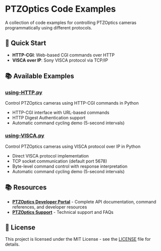 # PTZOptics Code Examples

A collection of code examples for controlling PTZOptics cameras programmatically using different protocols.

## 🚀 Quick Start

- **HTTP-CGI**: Web-based CGI commands over HTTP
- **VISCA over IP**: Sony VISCA protocol via TCP/IP

## 📚 Available Examples

### [using-HTTP.py](./using-HTTP.py)
Control PTZOptics cameras using HTTP-CGI commands in Python
- HTTP-CGI interface with URL-based commands
- HTTP Digest Authentication support
- Automatic command cycling demo (5-second intervals)


### [using-VISCA.py](./using-VISCA.py)
Control PTZOptics cameras using VISCA protocol over IP in Python
- Direct VISCA protocol implementation
- TCP socket communication (default port 5678)
- Byte-level command control with response interpretation
- Automatic command cycling demo (5-second intervals)


## 📚 Resources

- **[PTZOptics Developer Portal](https://ptzoptics.com/developer-portal)** - Complete API documentation, command references, and developer resources
- **[PTZOptics Support](https://ptzoptics.com/support/)** - Technical support and FAQs


## 📄 License

This project is licensed under the MIT License - see the [LICENSE](./LICENSE) file for details.
